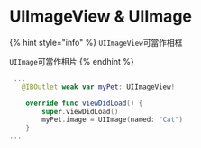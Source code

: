 # UIImageView & UIImage

{% hint style="info" %}
`UIImageView`可當作相框

`UIImage`可當作相片
{% endhint %}

```swift
 ...
   @IBOutlet weak var myPet: UIImageView!

    override func viewDidLoad() {
        super.viewDidLoad()
        myPet.image = UIImage(named: "Cat")
    }
...
```

